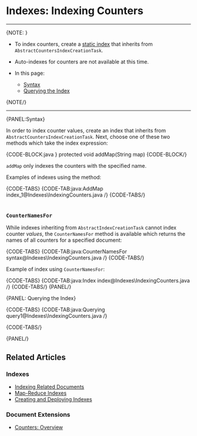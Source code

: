 # Indexes: Indexing Counters

---

{NOTE: }

* To index counters, create a [static index](../../indexes/creating-and-deploying#static-indexes) 
that inherits from `AbstractCountersIndexCreationTask`.  

* Auto-indexes for counters are not available at this time.  

* In this page:  
  * [Syntax](../../document-extensions/counters/indexing#syntax)  
  * [Querying the Index](../../document-extensions/counters/indexing#querying-the-index)  

{NOTE/}

---

{PANEL:Syntax}

In order to index counter values, create an index that inherits from `AbstractCountersIndexCreationTask`. 
Next, choose one of these two methods which take the index expression:  

{CODE-BLOCK:java }
protected void addMap(String map)
{CODE-BLOCK/}

`addMap` only indexes the counters with 
the specified name.  

Examples of indexes using the method:  

{CODE-TABS}
{CODE-TAB:java:AddMap index_1@Indexes\IndexingCounters.java /}
{CODE-TABS/}  
<br/>

### `CounterNamesFor`

While indexes inheriting from `AbstractIndexCreationTask` cannot index counter _values_, the `CounterNamesFor` 
method is available which returns the names of all counters for a specified document:  

{CODE-TABS}
{CODE-TAB:java:CounterNamesFor syntax@Indexes\IndexingCounters.java /}
{CODE-TABS/}

Example of index using `CounterNamesFor`:  

{CODE-TABS}
{CODE-TAB:java:Index index@Indexes\IndexingCounters.java /}
{CODE-TABS/}
{PANEL/}


{PANEL: Querying the Index}  

{CODE-TABS}
{CODE-TAB:java:Querying query1@Indexes\IndexingCounters.java /}

{CODE-TABS/}

{PANEL/}

## Related Articles  

### Indexes  
- [Indexing Related Documents](../../indexes/indexing-related-documents)  
- [Map-Reduce Indexes](../../indexes/map-reduce-indexes)  
- [Creating and Deploying Indexes](../../indexes/creating-and-deploying)  

### Document Extensions  
- [Counters: Overview](../../document-extensions/counters/overview)  
